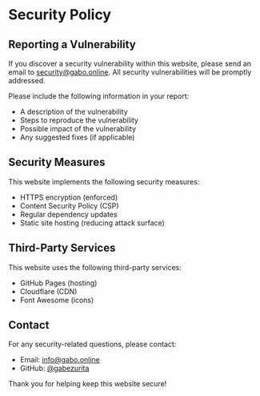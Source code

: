 # Security Policy

## Reporting a Vulnerability

If you discover a security vulnerability within this website, please send an email to security@gabo.online. All security vulnerabilities will be promptly addressed.

Please include the following information in your report:

- A description of the vulnerability
- Steps to reproduce the vulnerability
- Possible impact of the vulnerability
- Any suggested fixes (if applicable)

## Security Measures

This website implements the following security measures:

- HTTPS encryption (enforced)
- Content Security Policy (CSP)
- Regular dependency updates
- Static site hosting (reducing attack surface)

## Third-Party Services

This website uses the following third-party services:

- GitHub Pages (hosting)
- Cloudflare (CDN)
- Font Awesome (icons)

## Contact

For any security-related questions, please contact:

- Email: info@gabo.online
- GitHub: [@gabezurita](https://github.com/gabezurita)

Thank you for helping keep this website secure!
